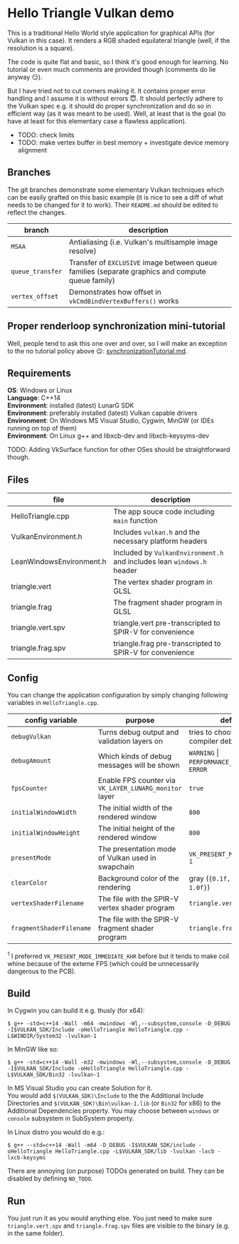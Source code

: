 Hello Triangle Vulkan demo
=========================

This is a traditional Hello World style application for graphical APIs (for
Vulkan in this case). It renders a RGB shaded equilateral triangle (well, if the
resolution is a square).

The code is quite flat and basic, so I think it's good enough for learning. No
tutorial or even much comments are provided though (comments do lie anyway
:smirk:).

But I have tried not to cut corners making it. It contains proper error handling
and I assume it is without errors :innocent:. It should
perfectly adhere to the Vulkan spec e.g. it should do proper synchronization and
do so in efficient way (as it was meant to be used). Well, at least that is the
goal (to have at least for this elementary case a flawless application).

 - TODO: check limits
 - TODO: make vertex buffer in best memory + investigate device memory alignment

Branches
-----------------
The git branches demonstrate some elementary Vulkan techniques which can be
easily grafted on this basic example (it is nice to see a diff of what needs
to be changed for it to work). Their `README.md` should be edited to reflect
the changes.

| branch | description |
|---|---|
| `MSAA` | Antialiasing (i.e. Vulkan's multisample image resolve) |
| `queue_transfer` | Transfer of `EXCLUSIVE` image between queue families (separate graphics and compute queue family) |
| `vertex_offset` | Demonstrates how offset in `vkCmdBindVertexBuffers()` works |

Proper renderloop synchronization mini-tutorial
-------------------------------------

Well, people tend to ask this one over and over, so I will make an exception to
the no tutorial policy above :wink::
[synchronizationTutorial.md](synchronizationTutorial.md).

Requirements
----------------------------

**OS**: Windows or Linux  
**Language**: C++14  
**Environment**: installed (latest) LunarG SDK  
**Environment**: preferably installed (latest) Vulkan capable drivers  
**Environment**: On Windows MS Visual Studio, Cygwin, MinGW (or IDEs running on top of
them)   
**Environment**: On Linux g++ and libxcb-dev and libxcb-keysyms-dev

TODO: Adding VkSurface function for other OSes should be straightforward though.

Files
----------------------------------

| file | description |
|---|---|
| HelloTriangle.cpp | The app souce code including `main` function |
| VulkanEnvironment.h | Includes `vulkan.h` and the necessary platform headers |
| LeanWindowsEnvironment.h | Included by `VulkanEnvironment.h` and includes lean `windows.h` header |
| triangle.vert | The vertex shader program in GLSL |
| triangle.frag | The fragment shader program in GLSL |
| triangle.vert.spv | triangle.vert pre-transcripted to SPIR-V for convenience |
| triangle.frag.spv |  triangle.frag pre-transcripted to SPIR-V for convenience |

Config
---------------------------------------

You can change the application configuration by simply changing following
variables in `HelloTriangle.cpp`.

| config variable | purpose | default |
|---|---|---|
| `debugVulkan` | Turns debug output and validation layers on | tries to choose based on compiler debug mode |
| `debugAmount` | Which kinds of debug messages will be shown | `WARNING` \| `PERFORMANCE_WARNING` \| `ERROR` |
| `fpsCounter` | Enable FPS counter via `VK_LAYER_LUNARG_monitor` layer | `true` |
| `initialWindowWidth` | The initial width of the rendered window | `800` |
| `initialWindowHeight` | The initial height of the rendered window | `800` |
| `presentMode` | The presentation mode of Vulkan used in swapchain | `VK_PRESENT_MODE_FIFO_KHR` <sup>1</sup>|
| `clearColor` | Background color of the rendering | gray (`{0.1f, 0.1f, 0.1f, 1.0f}`) |
| `vertexShaderFilename` | The file with the SPIR-V vertex shader program | `triangle.vert.spv` |
| `fragmentShaderFilename` | The file with the SPIR-V fragment shader program | `triangle.frag.spv` |

<sup>1</sup> I preferred `VK_PRESENT_MODE_IMMEDIATE_KHR` before but it tends to
make coil whine because of the exteme FPS (which could be unnecessarily
dangerous to the PCB).

Build
----------------------------------------------

In Cygwin you can build it e.g. thusly (for x64):

    $ g++ -std=c++14 -Wall -m64 -mwindows -Wl,--subsystem,console -D_DEBUG -I$VULKAN_SDK/Include -oHelloTriangle HelloTriangle.cpp -L$WINDIR/System32 -lvulkan-1

In MinGW like so:

    $ g++ -std=c++14 -Wall -m32 -mwindows -Wl,--subsystem,console -D_DEBUG -I$VULKAN_SDK/Include -oHelloTriangle HelloTriangle.cpp -L$VULKAN_SDK/Bin32 -lvulkan-1

In MS Visual Studio you can create Solution for it.  
You would add `$(VULKAN_SDK)\Include` to the the Additional Include Directories
and `$(VULKAN_SDK)\Bin\vulkan-1.lib` (or `Bin32` for x86) to the Additional
Dependencies property. You may choose between `windows` or `console` subsystem
in SubSystem property.

In Linux distro you would do e.g.:

    $ g++ --std=c++14 -Wall -m64 -D_DEBUG -I$VULKAN_SDK/include -oHelloTriangle HelloTriangle.cpp -L$VULKAN_SDK/lib -lvulkan -lxcb -lxcb-keysyms

There are annoying (on purpose) TODOs generated on build. They can be disabled
by defining `NO_TODO`.

Run
------------------------

You just run it as you would anything else. You just need to make sure
`triangle.vert.spv` and `triangle.frag.spv` files are visible to the binary
(e.g. in the same folder).
